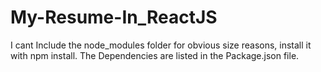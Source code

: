 # My-Resume-In_ReactJS
I cant Include the node_modules folder for obvious size reasons, install it with npm install. 
The Dependencies are listed in the Package.json file.
